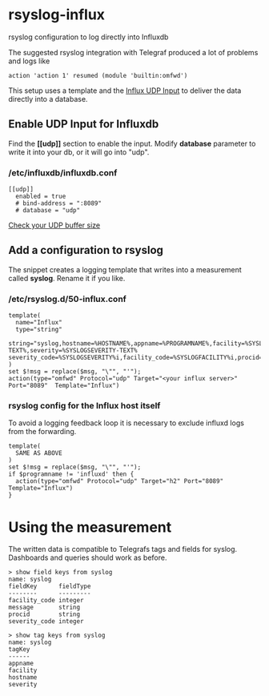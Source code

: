 # rsyslog-influx
rsyslog configuration to log directly into Influxdb

The suggested rsyslog integration with Telegraf produced a lot of problems and logs like
```
action 'action 1' resumed (module 'builtin:omfwd')
```
This setup uses a template and the [Influx UDP Input](https://docs.influxdata.com/influxdb/v1.7/supported_protocols/udp/) to deliver the data directly into a database.

## Enable UDP Input for Influxdb
Find the **[[udp]]** section to enable the input. Modify **database** parameter to write it into your db, or it will go into "udp".

### /etc/influxdb/influxdb.conf
```
[[udp]]
  enabled = true
  # bind-address = ":8089"
  # database = "udp"
```

[Check your UDP buffer size](https://docs.influxdata.com/influxdb/v1.7/supported_protocols/udp/)

## Add a configuration to rsyslog
The snippet creates a logging template that writes into a measurement called **syslog**. Rename it if you like. 
### /etc/rsyslog.d/50-influx.conf
```
template(
  name="Influx"
  type="string"
  string="syslog,hostname=%HOSTNAME%,appname=%PROGRAMNAME%,facility=%SYSLOGFACILITY-TEXT%,severity=%SYSLOGSEVERITY-TEXT% severity_code=%SYSLOGSEVERITY%i,facility_code=%SYSLOGFACILITY%i,procid=\"%PROCID%\",message=\"%$!msg%\"\n"
)
set $!msg = replace($msg, "\"", "'");
action(type="omfwd" Protocol="udp" Target="<your influx server>" Port="8089"  Template="Influx")
```

### rsyslog config for the Influx host itself
To avoid a logging feedback loop it is necessary to exclude influxd logs from the forwarding.
```
template(
  SAME AS ABOVE
)
set $!msg = replace($msg, "\"", "'");
if $programname != 'influxd' then {
  action(type="omfwd" Protocol="udp" Target="h2" Port="8089"  Template="Influx")
}

```

# Using the measurement
The written data is compatible to Telegrafs tags and fields for syslog. Dashboards and queries should work as before. 
```
> show field keys from syslog
name: syslog
fieldKey      fieldType
--------      ---------
facility_code integer
message       string
procid        string
severity_code integer

> show tag keys from syslog
name: syslog
tagKey
------
appname
facility
hostname
severity
```
